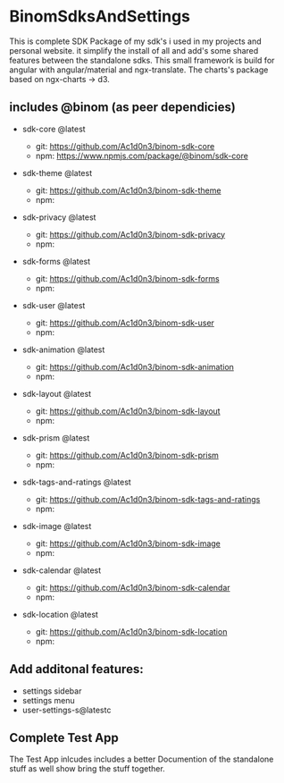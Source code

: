# BinomSdksAndSettings

This is complete SDK Package of my sdk's i used in my projects and personal website.
it simplify the install of all and add's some shared features between the standalone sdks.
This small framework is build for angular with angular/material and ngx-translate.
The charts's package based on ngx-charts -> d3.


## includes @binom (as peer dependicies)

- sdk-core @latest
    - git: https://github.com/Ac1d0n3/binom-sdk-core
    - npm: https://www.npmjs.com/package/@binom/sdk-core

- sdk-theme @latest
    - git: https://github.com/Ac1d0n3/binom-sdk-theme
    - npm:

- sdk-privacy @latest
    - git: https://github.com/Ac1d0n3/binom-sdk-privacy
    - npm:

- sdk-forms @latest
    - git: https://github.com/Ac1d0n3/binom-sdk-forms
    - npm:

- sdk-user @latest
    - git: https://github.com/Ac1d0n3/binom-sdk-user
    - npm:

- sdk-animation @latest
    - git: https://github.com/Ac1d0n3/binom-sdk-animation
    - npm:

- sdk-layout @latest
    - git: https://github.com/Ac1d0n3/binom-sdk-layout
    - npm:

- sdk-prism @latest
    - git: https://github.com/Ac1d0n3/binom-sdk-prism
    - npm:

- sdk-tags-and-ratings @latest
    - git: https://github.com/Ac1d0n3/binom-sdk-tags-and-ratings 
    - npm:

- sdk-image @latest
    - git: https://github.com/Ac1d0n3/binom-sdk-image
    - npm:

- sdk-calendar @latest
    - git: https://github.com/Ac1d0n3/binom-sdk-calendar
    - npm:

- sdk-location @latest
    - git: https://github.com/Ac1d0n3/binom-sdk-location
    - npm:

## Add additonal features:

- settings sidebar
- settings menu
- user-settings-s@latestc


## Complete Test App

The Test App inlcudes includes a better Documention of the standalone stuff as well show bring the stuff together.
